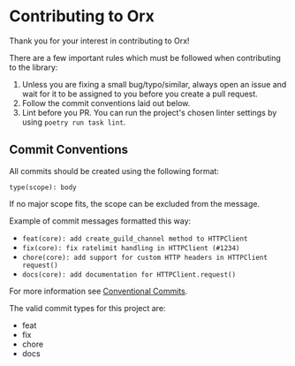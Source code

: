 # Contributing to Orx

Thank you for your interest in contributing to Orx!

There are a few important rules which must be followed when contributing to the library:

1. Unless you are fixing a small bug/typo/similar, always open an issue and wait for it to be assigned to you before you create a pull request.
2. Follow the commit conventions laid out below.
3. Lint before you PR. You can run the project's chosen linter settings by using `poetry run task lint`.

## Commit Conventions

All commits should be created using the following format:

`type(scope): body`

If no major scope fits, the scope can be excluded from the message.

Example of commit messages formatted this way:

- `feat(core): add create_guild_channel method to HTTPClient`
- `fix(core): fix ratelimit handling in HTTPClient (#1234)`
- `chore(core): add support for custom HTTP headers in HTTPClient request()`
- `docs(core): add documentation for HTTPClient.request()`

For more information see [Conventional Commits](https://www.conventionalcommits.org/en/v1.0.0/).

The valid commit types for this project are:

- feat
- fix
- chore
- docs
